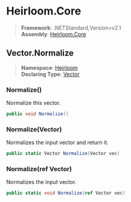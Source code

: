 # Heirloom.Core

> **Framework**: .NETStandard,Version=v2.1  
> **Assembly**: [Heirloom.Core][0]  

## Vector.Normalize

> **Namespace**: [Heirloom][0]  
> **Declaring Type**: [Vector][1]  

### Normalize()

Normalize this vector.

```cs
public void Normalize()
```

### Normalize(Vector)

Normalizes the input vector and return it.

```cs
public static Vector Normalize(Vector vec)
```

### Normalize(ref Vector)

Normalizes the input vector.

```cs
public static void Normalize(ref Vector vec)
```

[0]: ../../../Heirloom.Core.md
[1]: ../Vector.md
